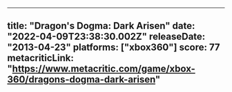 
---
title: "Dragon's Dogma: Dark Arisen"
date: "2022-04-09T23:38:30.002Z"
releaseDate: "2013-04-23"
platforms: ["xbox360"]
score: 77
metacriticLink: "https://www.metacritic.com/game/xbox-360/dragons-dogma-dark-arisen"
---
